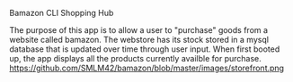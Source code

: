 Bamazon CLI Shopping Hub

The purpose of this app is to allow a user to "purchase" goods from a website called bamazon. The webstore has its stock stored in a mysql database that is updated over time through user input. When first booted up, the app displays all the products currently availble for purchase.
https://github.com/SMLM42/bamazon/blob/master/images/storefront.png